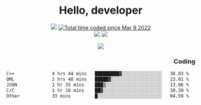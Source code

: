 # <div align='center' >Hello, developer</div>

<div align='center'>
  <a ><img src="https://img.shields.io/badge/dynamic/json?url=https%3A%2F%2Fapi.swo.moe%2Fstats%2Fgithub%2FFree-Aaron-Li&query=count&color=181717&label=GitHub&labelColor=282c34&logo=github&suffix=+follows&cacheSeconds=3600"></a>
  <a href="https://wakatime.com/@fe40087f-8eae-48dc-9950-ad0633db1591"><img src="https://wakatime.com/badge/user/fe40087f-8eae-48dc-9950-ad0633db1591.svg" alt="Total time coded since Mar 9 2022" /></a>
</div>
<div align='center'>
  <a><img src="https://img.shields.io/badge/Rookie-blue?style=plastic&logo=c&logoColor=blue&labelColor=F5B7DB"></a>
  <a><img src="https://img.shields.io/badge/Rookie-blue?style=plastic&logo=c%2B%2B&logoColor=blue&labelColor=F5B7DB"></a> 
</div>

<p align="center">
  <img src="https://readme-typing-svg.demolab.com/?lines=你好!+开发者;Hello!+ developer&font=Fira%20Code&center=true&width=380&height=50&duration=4000&pause=1000">
</p>


<div align='right'>
  <h3>Coding</h3>
</div>

<!--START_SECTION:waka-->

```txt
C++              4 hrs 44 mins   █████████▓░░░░░░░░░░░░░░░   38.83 %
QML              2 hrs 48 mins   █████▓░░░░░░░░░░░░░░░░░░░   23.01 %
JSON             1 hr 35 mins    ███▒░░░░░░░░░░░░░░░░░░░░░   13.06 %
C/C              1 hr 16 mins    ██▓░░░░░░░░░░░░░░░░░░░░░░   10.39 %
Other            33 mins         █░░░░░░░░░░░░░░░░░░░░░░░░   04.59 %
```

<!--END_SECTION:waka-->




